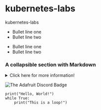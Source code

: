 # kubernetes-labs
kubernetes-labs

* Bullet line one
* Bullet line two


- Bullet line one
- Bullet line two


### A collapsible section with Markdown
<details>
  <summary>Click here for more information!</summary>

  More information here.
</details>

![The Adafruit Discord Badge](https://raw.githubusercontent.com/adafruit/Adafruit_CircuitPython_Bundle/main/badges/adafruit_discord.svg)


```
print("Hello, World!")
while True:
    print("This is a loop!")
```



